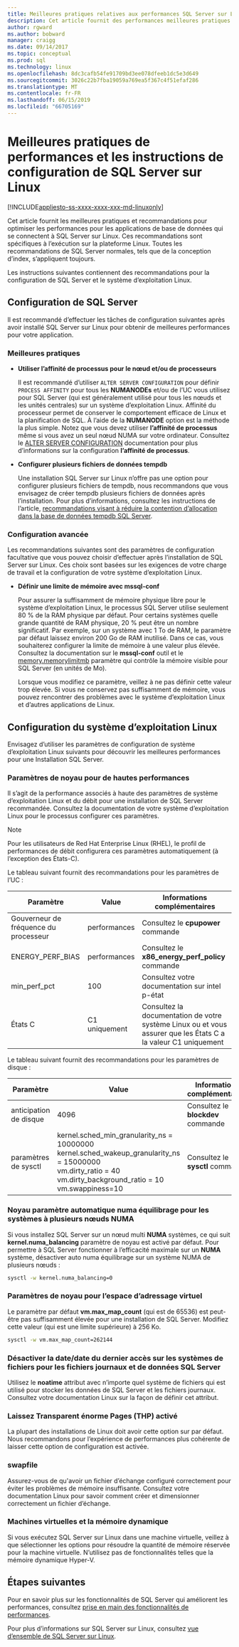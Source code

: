 ```yaml
---
title: Meilleures pratiques relatives aux performances SQL Server sur Linux | Microsoft Docs
description: Cet article fournit des performances meilleures pratiques et recommandations pour l’exécution de SQL Server sur Linux.
author: rgward
ms.author: bobward
manager: craigg
ms.date: 09/14/2017
ms.topic: conceptual
ms.prod: sql
ms.technology: linux
ms.openlocfilehash: 8dc3cafb54fe91709bd3ee078dfeeb1dc5e3d649
ms.sourcegitcommit: 3026c22b7fba19059a769ea5f367c4f51efaf286
ms.translationtype: MT
ms.contentlocale: fr-FR
ms.lasthandoff: 06/15/2019
ms.locfileid: "66705169"
---
```

# <a name="performance-best-practices-and-configuration-guidelines-for-sql-server-on-linux"></a>Meilleures pratiques de performances et les instructions de configuration de SQL Server sur Linux

[!INCLUDE[appliesto-ss-xxxx-xxxx-xxx-md-linuxonly](../includes/appliesto-ss-xxxx-xxxx-xxx-md-linuxonly.md)]

Cet article fournit les meilleures pratiques et recommandations pour optimiser les performances pour les applications de base de données qui se connectent à SQL Server sur Linux. Ces recommandations sont spécifiques à l’exécution sur la plateforme Linux. Toutes les recommandations de SQL Server normales, tels que de la conception d’index, s’appliquent toujours.

Les instructions suivantes contiennent des recommandations pour la configuration de SQL Server et le système d’exploitation Linux.

## <a name="sql-server-configuration"></a>Configuration de SQL Server

Il est recommandé d’effectuer les tâches de configuration suivantes après avoir installé SQL Server sur Linux pour obtenir de meilleures performances pour votre application.

### <a name="best-practices"></a>Meilleures pratiques

- **Utiliser l’affinité de processus pour le nœud et/ou de processeurs**

   Il est recommandé d’utiliser `ALTER SERVER CONFIGURATION` pour définir `PROCESS AFFINITY` pour tous les **NUMANODEs** et/ou de l’UC vous utilisez pour SQL Server (qui est généralement utilisé pour tous les nœuds et les unités centrales) sur un système d’exploitation Linux. Affinité du processeur permet de conserver le comportement efficace de Linux et la planification de SQL. À l’aide de la **NUMANODE** option est la méthode la plus simple. Notez que vous devez utiliser **l’affinité de processus** même si vous avez un seul nœud NUMA sur votre ordinateur.  Consultez le [ALTER SERVER CONFIGURATION](../t-sql/statements/alter-server-configuration-transact-sql.md) documentation pour plus d’informations sur la configuration **l’affinité de processus**.

- **Configurer plusieurs fichiers de données tempdb**

   Une installation SQL Server sur Linux n’offre pas une option pour configurer plusieurs fichiers de tempdb, nous recommandons que vous envisagez de créer tempdb plusieurs fichiers de données après l’installation. Pour plus d’informations, consultez les instructions de l’article, [recommandations visant à réduire la contention d’allocation dans la base de données tempdb SQL Server](https://support.microsoft.com/help/2154845/recommendations-to-reduce-allocation-contention-in-sql-server-tempdb-d).

### <a name="advanced-configuration"></a>Configuration avancée

Les recommandations suivantes sont des paramètres de configuration facultative que vous pouvez choisir d’effectuer après l’installation de SQL Server sur Linux. Ces choix sont basées sur les exigences de votre charge de travail et la configuration de votre système d’exploitation Linux.

- **Définir une limite de mémoire avec mssql-conf**

   Pour assurer la suffisamment de mémoire physique libre pour le système d’exploitation Linux, le processus SQL Server utilise seulement 80 % de la RAM physique par défaut. Pour certains systèmes quelle grande quantité de RAM physique, 20 % peut être un nombre significatif. Par exemple, sur un système avec 1 To de RAM, le paramètre par défaut laissez environ 200 Go de RAM inutilisé. Dans ce cas, vous souhaiterez configurer la limite de mémoire à une valeur plus élevée. Consultez la documentation sur le **mssql-conf** outil et le [memory.memorylimitmb](sql-server-linux-configure-mssql-conf.md#memorylimit) paramètre qui contrôle la mémoire visible pour SQL Server (en unités de Mo).

   Lorsque vous modifiez ce paramètre, veillez à ne pas définir cette valeur trop élevée. Si vous ne conservez pas suffisamment de mémoire, vous pouvez rencontrer des problèmes avec le système d’exploitation Linux et d’autres applications de Linux.

## <a name="linux-os-configuration"></a>Configuration du système d’exploitation Linux

Envisagez d’utiliser les paramètres de configuration de système d’exploitation Linux suivants pour découvrir les meilleures performances pour une Installation SQL Server.

### <a name="kernel-settings-for-high-performance"></a>Paramètres de noyau pour de hautes performances
Il s’agit de la performance associés à haute des paramètres de système d’exploitation Linux et du débit pour une installation de SQL Server recommandée. Consultez la documentation de votre système d’exploitation Linux pour le processus configurer ces paramètres.



> [!Note]
> Pour les utilisateurs de Red Hat Enterprise Linux (RHEL), le profil de performances de débit configurera ces paramètres automatiquement (à l’exception des États-C).

Le tableau suivant fournit des recommandations pour les paramètres de l’UC :

| Paramètre | Value | Informations complémentaires |
|---|---|---|
| Gouverneur de fréquence du processeur | performances | Consultez le **cpupower** commande |
| ENERGY_PERF_BIAS | performances | Consultez le **x86_energy_perf_policy** commande |
| min_perf_pct | 100 | Consultez votre documentation sur intel p-état |
| États C | C1 uniquement | Consultez la documentation de votre système Linux ou et vous assurer que les États C a la valeur C1 uniquement |

Le tableau suivant fournit des recommandations pour les paramètres de disque :

| Paramètre | Value | Informations complémentaires |
|---|---|---|
| anticipation de disque | 4096 | Consultez le **blockdev** commande |
| paramètres de sysctl | kernel.sched_min_granularity_ns = 10000000<br/>kernel.sched_wakeup_granularity_ns = 15000000<br/>vm.dirty_ratio = 40<br/>vm.dirty_background_ratio = 10<br/>vm.swappiness=10 | Consultez le **sysctl** commande |

### <a name="kernel-setting-auto-numa-balancing-for-multi-node-numa-systems"></a>Noyau paramètre automatique numa équilibrage pour les systèmes à plusieurs nœuds NUMA

Si vous installez SQL Server sur un nœud multi **NUMA** systèmes, ce qui suit **kernel.numa_balancing** paramètre de noyau est activé par défaut. Pour permettre à SQL Server fonctionner à l’efficacité maximale sur un **NUMA** système, désactiver auto numa équilibrage sur un système NUMA de plusieurs nœuds :

```bash
sysctl -w kernel.numa_balancing=0
```

### <a name="kernel-settings-for-virtual-address-space"></a>Paramètres de noyau pour l’espace d’adressage virtuel

Le paramètre par défaut **vm.max_map_count** (qui est de 65536) est peut-être pas suffisamment élevée pour une installation de SQL Server. Modifiez cette valeur (qui est une limite supérieure) à 256 Ko.

```bash
sysctl -w vm.max_map_count=262144
```

### <a name="disable-last-accessed-datetime-on-file-systems-for-sql-server-data-and-log-files"></a>Désactiver la date/date du dernier accès sur les systèmes de fichiers pour les fichiers journaux et de données SQL Server

Utilisez le **noatime** attribut avec n’importe quel système de fichiers qui est utilisé pour stocker les données de SQL Server et les fichiers journaux. Consultez votre documentation Linux sur la façon de définir cet attribut.

### <a name="leave-transparent-huge-pages-thp-enabled"></a>Laissez Transparent énorme Pages (THP) activé

La plupart des installations de Linux doit avoir cette option sur par défaut. Nous recommandons pour l’expérience de performances plus cohérente de laisser cette option de configuration est activée.

### <a name="swapfile"></a>swapfile

Assurez-vous de qu'avoir un fichier d’échange configuré correctement pour éviter les problèmes de mémoire insuffisante. Consultez votre documentation Linux pour savoir comment créer et dimensionner correctement un fichier d’échange.

### <a name="virtual-machines-and-dynamic-memory"></a>Machines virtuelles et la mémoire dynamique

Si vous exécutez SQL Server sur Linux dans une machine virtuelle, veillez à que sélectionner les options pour résoudre la quantité de mémoire réservée pour la machine virtuelle. N’utilisez pas de fonctionnalités telles que la mémoire dynamique Hyper-V.

## <a name="next-steps"></a>Étapes suivantes

Pour en savoir plus sur les fonctionnalités de SQL Server qui améliorent les performances, consultez [prise en main des fonctionnalités de performances](sql-server-linux-performance-get-started.md).

Pour plus d’informations sur SQL Server sur Linux, consultez [vue d’ensemble de SQL Server sur Linux](sql-server-linux-overview.md).
